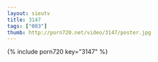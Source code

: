 ```yaml
--- 
layout: sieutv
title: 3147
tags: ["003"]
thumb: http://porn720.net/video/3147/poster.jpg
---
```

{% include porn720 key="3147" %} 
